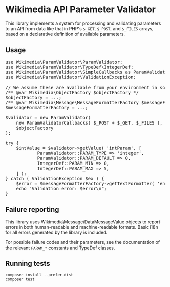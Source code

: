 # Wikimedia API Parameter Validator

This library implements a system for processing and validating parameters to an
API from data like that in PHP's `$_GET`, `$_POST`, and `$_FILES` arrays, based
on a declarative definition of available parameters.

## Usage

<pre lang="php">
use Wikimedia\ParamValidator\ParamValidator;
use Wikimedia\ParamValidator\TypeDef\IntegerDef;
use Wikimedia\ParamValidator\SimpleCallbacks as ParamValidatorCallbacks;
use Wikimedia\ParamValidator\ValidationException;

// We assume these are available from your environment in some manner.
/** @var Wikimedia\ObjectFactory $objectFactory */
$objectFactory = ...;
/** @var Wikimedia\Message\MessageFormatterFactory $messageFormatterFactory */
$messageFormatterFactory = ...;

$validator = new ParamValidator(
	new ParamValidatorCallbacks( $_POST + $_GET, $_FILES ),
	$objectFactory
);

try {
	$intValue = $validator->getValue( 'intParam', [
			ParamValidator::PARAM_TYPE => 'integer',
			ParamValidator::PARAM_DEFAULT => 0,
			IntegerDef::PARAM_MIN => 0,
			IntegerDef::PARAM_MAX => 5,
	] );
} catch ( ValidationException $ex ) {
	$error = $messageFormatterFactory->getTextFormatter( 'en' )->format( $ex->getFailureMessage() );
	echo "Validation error: $error\n";
}
</pre>

## Failure reporting

This library uses Wikimedia\Message\DataMessageValue objects to report errors
in both human-readable and machine-readable formats. Basic i18n for all errors
generated by the library is included.

For possible failure codes and their parameters, see the documentation of the
relevant `PARAM_*` constants and TypeDef classes.

## Running tests

    composer install --prefer-dist
    composer test
